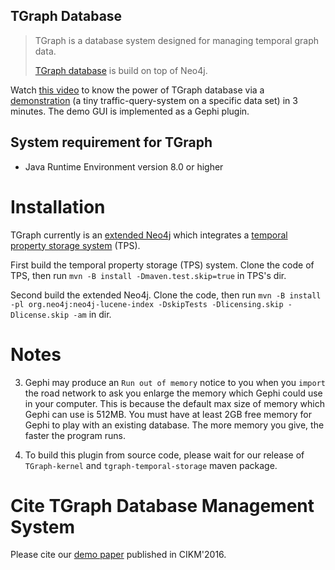 TGraph Database
----------------
> TGraph is a database system designed for managing temporal graph data.
>
> [TGraph database](http://dx.doi.org/10.1145/2983323.2983335) is build on top of Neo4j.


Watch [this video](http://amitabha.water-crystal.org/TGraphDemo.mp4) to know the power of TGraph database via a [demonstration](https://github.com/TGraphDB/gephi-demo/tree/TGraphDemo/modules/TGraphDemo) (a tiny traffic-query-system on a specific data set) in 3 minutes. The demo GUI is implemented as a Gephi plugin.

## System requirement for TGraph
- Java Runtime Environment version 8.0 or higher

# Installation
TGraph currently is an [extended Neo4j](https://github.com/TGraphDB/temporal-neo4j) which integrates a [temporal property storage system](https://github.com/TGraphDB/temporal-storage) (TPS).

First build the temporal property storage (TPS) system. Clone the code of TPS, then run `mvn -B install -Dmaven.test.skip=true` in TPS's dir.

Second build the extended Neo4j. Clone the code, then run `mvn -B install -pl org.neo4j:neo4j-lucene-index -DskipTests -Dlicensing.skip -Dlicense.skip -am` in dir.

# Notes

3. Gephi may produce an `Run out of memory` notice to you when you `import` the road network to ask you enlarge the memory which Gephi could use in your computer. This is because the default max size of memory which Gephi can use is 512MB. You must have at least 2GB free memory for Gephi to play with an existing database. The more memory you give, the faster the program runs.

6. To build this plugin from source code, please wait for our release of `TGraph-kernel` and `tgraph-temporal-storage` maven package.

# Cite TGraph Database Management System
Please cite our [demo paper](http://dx.doi.org/10.1145/2983323.2983335) published in CIKM'2016.